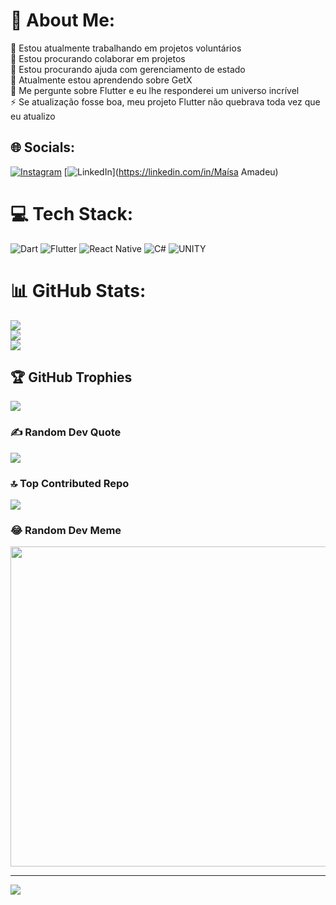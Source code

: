 # 💫 About Me:
🔭 Estou atualmente trabalhando em projetos voluntários<br>👯 Estou procurando colaborar em projetos <br>🤝 Estou procurando ajuda com gerenciamento de estado<br>🌱 Atualmente estou aprendendo sobre GetX<br>💬 Me pergunte sobre Flutter e eu lhe responderei um universo incrível <br>⚡ Se atualização fosse boa, meu projeto Flutter não quebrava toda vez que eu atualizo


## 🌐 Socials:
[![Instagram](https://img.shields.io/badge/Instagram-%23E4405F.svg?logo=Instagram&logoColor=white)](https://instagram.com/maisa.amadeu) [![LinkedIn](https://img.shields.io/badge/LinkedIn-%230077B5.svg?logo=linkedin&logoColor=white)](https://linkedin.com/in/Maísa Amadeu) 

# 💻 Tech Stack:
![Dart](https://img.shields.io/badge/dart-%230175C2.svg?style=for-the-badge&logo=dart&logoColor=white) ![Flutter](https://img.shields.io/badge/Flutter-%2302569B.svg?style=for-the-badge&logo=Flutter&logoColor=white) ![React Native](https://img.shields.io/badge/react_native-%2320232a.svg?style=for-the-badge&logo=react&logoColor=%2361DAFB) ![C#](https://img.shields.io/badge/c%23-%23239120.svg?style=for-the-badge&logo=c-sharp&logoColor=white) ![UNITY](https://img.shields.io/badge/Unity-%2320232a.svg?style=for-the-badge&logo=unity&logoColor=white)
# 📊 GitHub Stats:
![](https://github-readme-stats.vercel.app/api?username=maisaamadeu&theme=dracula&hide_border=false&include_all_commits=true&count_private=true)<br/>
![](https://github-readme-streak-stats.herokuapp.com/?user=maisaamadeu&theme=dracula&hide_border=false)<br/>
![](https://github-readme-stats.vercel.app/api/top-langs/?username=maisaamadeu&theme=dracula&hide_border=false&include_all_commits=true&count_private=true&layout=compact)

## 🏆 GitHub Trophies
![](https://github-profile-trophy.vercel.app/?username=maisaamadeu&theme=dracula&no-frame=false&no-bg=false&margin-w=4)

### ✍️ Random Dev Quote
![](https://quotes-github-readme.vercel.app/api?type=vetical&theme=radical)

### 🔝 Top Contributed Repo
![](https://github-contributor-stats.vercel.app/api?username=maisaamadeu&limit=5&theme=dracula&combine_all_yearly_contributions=true)

### 😂 Random Dev Meme
<img src="https://rm.up.railway.app/" width="512px"/>

---
[![](https://visitcount.itsvg.in/api?id=maisaamadeu&icon=0&color=0)](https://visitcount.itsvg.in)

<!-- Proudly created with GPRM ( https://gprm.itsvg.in ) -->
